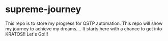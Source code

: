 # supreme-journey
This repo is to store my progress for QSTP automation.
This repo will show my journey to achieve my dreams.... It starts here with a chance to get into KRATOS!!
Let's Go!!!

